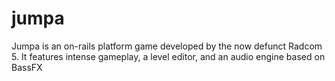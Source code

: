 jumpa
=====

Jumpa is an on-rails platform game developed by the now defunct Radcom 5. It features intense gameplay, a level editor, and an audio engine based on BassFX 